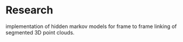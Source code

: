 # Research
implementation of hidden markov models for frame to frame linking of segmented 3D point clouds.
